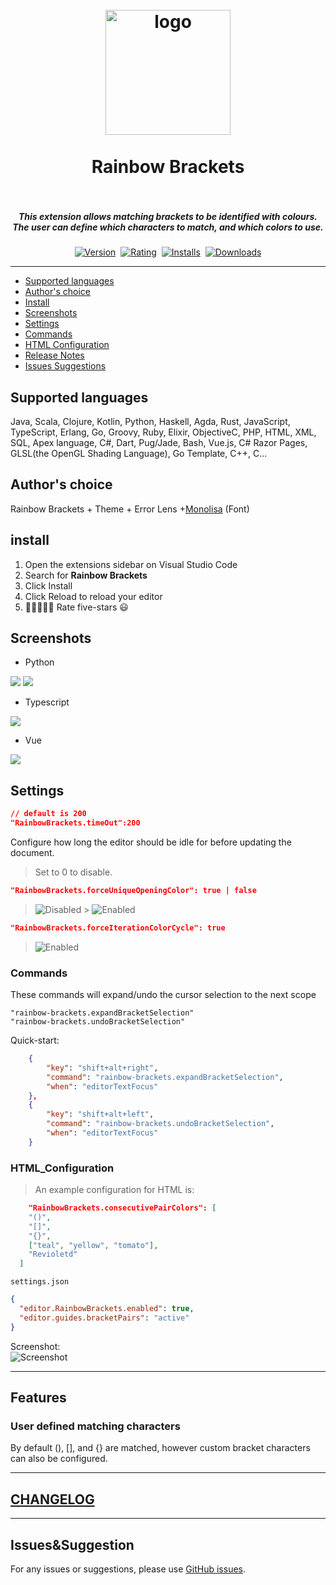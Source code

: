 <h1 align="center">
  <br>
    <img src="https://github.com/tal7aouy/RainbowBrackets/raw/HEAD/icon.png" alt="logo" width="200">
  <br><br>
 Rainbow Brackets
  <br>
  <br>
</h1>

<h5 align="center">This extension allows matching brackets to be identified with colours. The user can define which characters to match, and which colors to use.</h5>

<p align="center">
    <a href="https://marketplace.visualstudio.com/items?itemName=tal7aouy.rainbow-bracket"><img src="https://vsmarketplacebadge.apphb.com/version-short/tal7aouy.rainbow-bracket.svg?style=for-the-badge&colorA=252526&colorB=43A047&label=VERSION" alt="Version"></a>&nbsp;
    <a href="https://marketplace.visualstudio.com/items?itemName=tal7aouy.rainbow-bracket"><img src="https://vsmarketplacebadge.apphb.com/rating-short/tal7aouy.rainbow-bracket.svg?style=for-the-badge&colorA=252526&colorB=43A047&label=Rating" alt="Rating"></a>&nbsp;
    <a href="https://marketplace.visualstudio.com/items?itemName=tal7aouy.rainbow-bracket"><img src="https://vsmarketplacebadge.apphb.com/installs-short/tal7aouy.rainbow-bracket.svg?style=for-the-badge&colorA=252526&colorB=43A047&label=Installs" alt="Installs"></a>&nbsp;
    <a href="https://marketplace.visualstudio.com/items?itemName=tal7aouy.rainbow-bracket"><img src="https://vsmarketplacebadge.apphb.com/downloads-short/tal7aouy.rainbow-bracket.svg?style=for-the-badge&colorA=252526&colorB=43A047&label=Downloads" alt="Downloads"></a>
</p>

---

- [Supported languages](#supported-languages)
- [Author's choice](#authors-choice)
- [Install](#install)
- [Screenshots](#screenshots)
- [Settings](#Settings)
- [Commands](#Commands)
- [HTML Configuration](#HTML_Configuration)
- [Release Notes](#CHANGELOG)
- [Issues Suggestions](#Issues&Suggestions)

## Supported languages

Java, Scala, Clojure, Kotlin, Python, Haskell, Agda, Rust, JavaScript, TypeScript, Erlang, Go, Groovy, Ruby, Elixir, ObjectiveC, PHP, HTML, XML, SQL, Apex language, C#, Dart, Pug/Jade, Bash, Vue.js, C# Razor Pages, GLSL(the OpenGL Shading Language), Go Template, C++, C...

## Author's choice

Rainbow Brackets + Theme + Error Lens +[Monolisa](https://www.monolisa.dev/) (Font)

## install

1. Open the extensions sidebar on Visual Studio Code
1. Search for **Rainbow Brackets**
1. Click Install
1. Click Reload to reload your editor
1. 🌟🌟🌟🌟🌟 Rate five-stars 😃

## Screenshots

- Python

![](https://github.com/tal7aouy/RainbowBrackets/raw/HEAD/images/python.png)
![](https://github.com/tal7aouy/RainbowBrackets/raw/HEAD/images/rainbow.png)

- Typescript

![](https://github.com/tal7aouy/RainbowBrackets/raw/HEAD/images/typescript.png)

- Vue

![](https://github.com/tal7aouy/RainbowBrackets/raw/HEAD/images/vue.png)

## Settings

```json
// default is 200
"RainbowBrackets.timeOut":200
```

Configure how long the editor should be idle for before updating the document.

> Set to 0 to disable.

```json
"RainbowBrackets.forceUniqueOpeningColor": true | false
```

> ![Disabled](https://github.com/tal7aouy/RainbowBrackets/raw/HEAD/images/forceUniqueOpeningColorDisabled.png "forceUniqueOpeningColor Disabled") > ![Enabled](https://github.com/tal7aouy/RainbowBrackets/raw/HEAD/images/forceUniqueOpeningColorEnabled.png "forceUniqueOpeningColor Enabled")

```json
"RainbowBrackets.forceIterationColorCycle": true
```

> ![Enabled](https://github.com/tal7aouy/RainbowBrackets/raw/HEAD/images/forceIterationColorCycleEnabled.png "forceIterationColorCycle Enabled")

### Commands

These commands will expand/undo the cursor selection to the next scope

`"rainbow-brackets.expandBracketSelection"`  
`"rainbow-brackets.undoBracketSelection"`

Quick-start:

```json
	{
		"key": "shift+alt+right",
		"command": "rainbow-brackets.expandBracketSelection",
		"when": "editorTextFocus"
	},
	{
		"key": "shift+alt+left",
		"command": "rainbow-brackets.undoBracketSelection",
		"when": "editorTextFocus"
	}
```

### HTML_Configuration

> An example configuration for HTML is:

```json
    "RainbowBrackets.consecutivePairColors": [
    "()",
    "[]",
    "{}",
    ["teal", "yellow", "tomato"],
    "Revioletd"
  ]
```

`settings.json`

```json
{
  "editor.RainbowBrackets.enabled": true,
  "editor.guides.bracketPairs": "active"
}
```

Screenshot:  
![Screenshot](https://github.com/tal7aouy/RainbowBrackets/raw/HEAD/images/example.png "Rainbow Brackets")

---

## Features

### User defined matching characters

By default (), [], and {} are matched, however custom bracket characters can also be configured.

---

## [CHANGELOG](https://github.com/tal7aouy/RainbowBrackets/blob/HEAD/CHANGELOG.md)

---

## Issues&Suggestion

For any issues or suggestions, please use [GitHub issues](https://github.com/tal7aouy/RainbowBrackets/issues).
